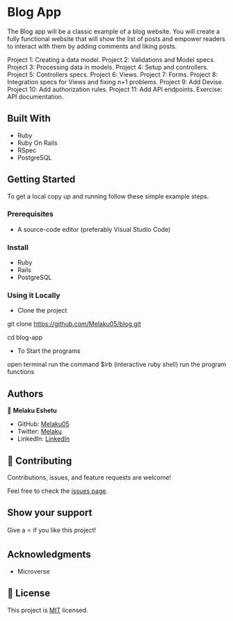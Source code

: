 # Blog App

The Blog app will be a classic example of a blog website. You will create a fully functional website that will show the list of posts and empower readers to interact with them by adding comments and liking posts. 

Project 1: Creating a data model.
Project 2: Validations and Model specs.
Project 3: Processing data in models.
Project 4: Setup and controllers.
Project 5: Controllers specs.
Project 6: Views.
Project 7: Forms.
Project 8: Integration specs for Views and fixing n+1 problems.
Project 9: Add Devise.
Project 10: Add authorization rules.
Project 11: Add API endpoints.
Exercise: API documentation.

## Built With

- Ruby
- Ruby On Rails
- RSpec
- PostgreSQL

## Getting Started

To get a local copy up and running follow these simple example steps.

### Prerequisites

- A source-code editor (preferably Visual Studio Code)

### Install

- Ruby
- Rails
- PostgreSQL

### Using it Locally

- Clone the project

git clone https://github.com/Melaku05/blog.git


cd blog-app

- To Start the programs

open terminal
run the command $irb (interactive ruby shell)
run the program functions


## Authors

👤 **Melaku Eshetu**

- GitHub: [Melaku05](https://github.com/Melaku05)
- Twitter: [Melaku](https://twitter.com/melaku_mel)
- LinkedIn: [LinkedIn](https://www.linkedin.com/in/melaku-eshetu/)



## 🤝 Contributing

Contributions, issues, and feature requests are welcome!

Feel free to check the [issues page](../../issues/).

## Show your support

Give a ⭐️ if you like this project!

## Acknowledgments

- Microverse 

## 📝 License

This project is [MIT](./LICENSE.md) licensed.
